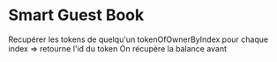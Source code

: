 # Smart Guest Book

Recupérer les tokens de quelqu'un
tokenOfOwnerByIndex pour chaque index => retourne l'id du token
On récupère la balance avant
